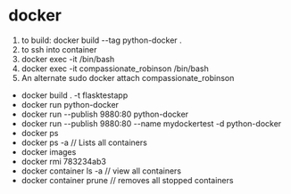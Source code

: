 # docker

1. to build: docker build --tag python-docker .
2. to ssh into container
3. docker exec -it <name of the conatiner> /bin/bash
4. docker exec -it compassionate_robinson /bin/bash
5. An alternate sudo docker attach compassionate_robinson

- docker build . -t flasktestapp 
- docker run python-docker
- docker run --publish 9880:80 python-docker
- docker run --publish 9880:80 --name mydockertest -d python-docker
- docker ps
- docker ps -a // Lists all containers
- docker images
- docker rmi 783234ab3
- docker container ls -a // view all containers
- docker container prune // removes all stopped containers